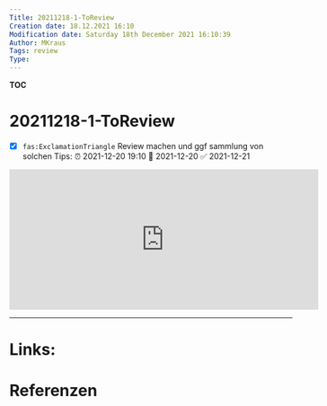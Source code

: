 ```yaml
---
Title: 20211218-1-ToReview
Creation date: 18.12.2021 16:10
Modification date: Saturday 18th December 2021 16:10:39
Author: MKraus
Tags: review 
Type:
---
```


**TOC**

# 20211218-1-ToReview

- [x] `fas:ExclamationTriangle` Review machen und ggf sammlung von solchen Tips: ⏰ 2021-12-20 19:10  📅 2021-12-20 ✅ 2021-12-21
<iframe border=0 frameborder=0 height=250 width=550  
 src="https://twitframe.com/show?url=https://twitter.com/badamczewski01/status/1472153266612064259?s=20"></iframe>



---

# Links:
 
# Referenzen
